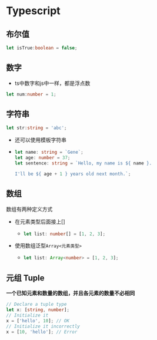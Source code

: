 # Typescript

## 布尔值
```ts
let isTrue:boolean = false;
```
## 数字

- ts中数字和js中一样，都是浮点数

```ts
let num:number = 1;
```

## 字符串

```ts
let str:string = 'abc';
```

- 还可以使用模板字符串

- ```ts
  let name: string = `Gene`;
  let age: number = 37;
  let sentence: string = `Hello, my name is ${ name }.
  
  I'll be ${ age + 1 } years old next month.`;
  ```

## 数组

数组有两种定义方式

- 在元素类型后面接上[]

  - ```ts
    let list: number[] = [1, 2, 3];
    ```

- 使用数组泛型`Array<元素类型>`

  - ```ts
    let list: Array<number> = [1, 2, 3];
    ```

    

## 元组 Tuple

**一个已知元素和数量的数组，并且各元素的数量不必相同**

```ts
// Declare a tuple type
let x: [string, number];
// Initialize it
x = ['hello', 10]; // OK
// Initialize it incorrectly
x = [10, 'hello']; // Error
```

